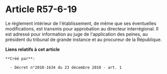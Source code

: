 # Article R57-6-19

Le règlement intérieur de l'établissement, de même que ses éventuelles modifications, est transmis pour approbation au
directeur interrégional. Il est adressé pour information au juge de l'application des peines, au président du tribunal de
grande instance et au procureur de la République.

**Liens relatifs à cet article**

	**Créé par**:

	  - Décret n°2010-1634 du 23 décembre 2010 - art. 1
